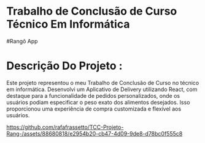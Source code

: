 # Trabalho de Conclusão de Curso Técnico Em Informática
#Rangô App

# Descrição Do Projeto :

Este projeto representou o meu Trabalho de Conclusão de Curso no técnico em informática. Desenvolvi um Aplicativo de Delivery utilizando React, com destaque para a funcionalidade de pedidos personalizados, onde os usuários podiam especificar o peso exato dos alimentos desejados. Isso proporcionou uma experiência de compra customizada e flexível aos usuários.


https://github.com/rafafrassetto/TCC-Projeto-Rang-/assets/88680818/e2954b20-cb47-4d09-9de8-d78bc0f555c8

